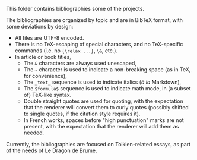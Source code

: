 This folder contains bibliographies some of the projects.

The bibliographies are organized by topic and are in BibTeX format, with some deviations by design:
 - All files are UTF-8 encoded.
 - There is no TeX-escaping of special characters, and no TeX-specific commands (i.e. no `{\relax ...}`, `\&`, etc.).
 - In article or book titles,
    - The `&` characters are always used unescaped,
    - The `~` character is used to indicate a non-breaking space (as in TeX, for convenience),
    - The `_text_` sequence is used to indicate italics (_à la_ Markdown),
    - The `$formula$` sequence is used to indicate math mode, in (a subset of) TeX-like syntax.
    - Double straight quotes are used for quoting, with the expectation that the renderer will convert them to curly quotes (possibly shifted to single quotes, if the citation style requires it).
    - In French works, spaces before "high punctuation" marks are not present, with the expectation that the renderer will add them as needed.

Currently, the bibliographies are focused on Tolkien-related essays, as part of the needs of Le Dragon de Brume.

